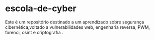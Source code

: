 # escola-de-cyber
Este é um repositório destinado a um aprendizado sobre segurança cibernética,voltado a vulnerabilidades web, engenharia reversa, PWM, forenci, osint e criptografia . 
